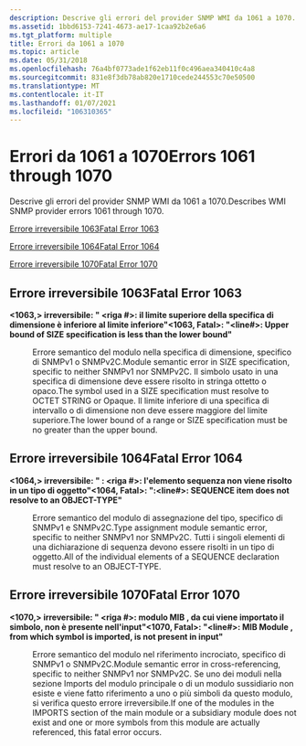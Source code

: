 ```yaml
---
description: Descrive gli errori del provider SNMP WMI da 1061 a 1070.
ms.assetid: 1bbd6153-7241-4673-ae17-1caa92b2e6a6
ms.tgt_platform: multiple
title: Errori da 1061 a 1070
ms.topic: article
ms.date: 05/31/2018
ms.openlocfilehash: 76a4bf0773ade1f62eb11f0c496aea340410c4a8
ms.sourcegitcommit: 831e8f3db78ab820e1710cede244553c70e50500
ms.translationtype: MT
ms.contentlocale: it-IT
ms.lasthandoff: 01/07/2021
ms.locfileid: "106310365"
---
```

# <a name="errors-1061-through-1070"></a><span data-ttu-id="0e390-103">Errori da 1061 a 1070</span><span class="sxs-lookup"><span data-stu-id="0e390-103">Errors 1061 through 1070</span></span>

<span data-ttu-id="0e390-104">Descrive gli errori del provider SNMP WMI da 1061 a 1070.</span><span class="sxs-lookup"><span data-stu-id="0e390-104">Describes WMI SNMP provider errors 1061 through 1070.</span></span>

[<span data-ttu-id="0e390-105">Errore irreversibile 1063</span><span class="sxs-lookup"><span data-stu-id="0e390-105">Fatal Error 1063</span></span>](#fatal-error-1063)

[<span data-ttu-id="0e390-106">Errore irreversibile 1064</span><span class="sxs-lookup"><span data-stu-id="0e390-106">Fatal Error 1064</span></span>](#fatal-error-1064)

[<span data-ttu-id="0e390-107">Errore irreversibile 1070</span><span class="sxs-lookup"><span data-stu-id="0e390-107">Fatal Error 1070</span></span>](#fatal-error-1070)

## <a name="fatal-error-1063"></a><span data-ttu-id="0e390-108">Errore irreversibile 1063</span><span class="sxs-lookup"><span data-stu-id="0e390-108">Fatal Error 1063</span></span>

<dl> <dt>

<span data-ttu-id="0e390-109"><span id="_1063__Fatal_____fileName__line____Upper_bound_of_SIZE_specification_is_less_than_the_lower_bound_"></span><span id="_1063__fatal_____filename__line____upper_bound_of_size_specification_is_less_than_the_lower_bound_"></span><span id="_1063__FATAL_____FILENAME__LINE____UPPER_BOUND_OF_SIZE_SPECIFICATION_IS_LESS_THAN_THE_LOWER_BOUND_"></span>**<1063,> irreversibile: " <fileName><riga \#>: il limite superiore della specifica di dimensione è inferiore al limite inferiore"**</span><span class="sxs-lookup"><span data-stu-id="0e390-109"><span id="_1063__Fatal_____fileName__line____Upper_bound_of_SIZE_specification_is_less_than_the_lower_bound_"></span><span id="_1063__fatal_____filename__line____upper_bound_of_size_specification_is_less_than_the_lower_bound_"></span><span id="_1063__FATAL_____FILENAME__LINE____UPPER_BOUND_OF_SIZE_SPECIFICATION_IS_LESS_THAN_THE_LOWER_BOUND_"></span>**<1063, Fatal>: "<fileName><line\#>: Upper bound of SIZE specification is less than the lower bound"**</span></span>
</dt> <dd>

<span data-ttu-id="0e390-110">Errore semantico del modulo nella specifica di dimensione, specifico di SNMPv1 o SNMPv2C.</span><span class="sxs-lookup"><span data-stu-id="0e390-110">Module semantic error in SIZE specification, specific to neither SNMPv1 nor SNMPv2C.</span></span> <span data-ttu-id="0e390-111">Il simbolo usato in una specifica di dimensione deve essere risolto in stringa ottetto o opaco.</span><span class="sxs-lookup"><span data-stu-id="0e390-111">The symbol used in a SIZE specification must resolve to OCTET STRING or Opaque.</span></span> <span data-ttu-id="0e390-112">Il limite inferiore di una specifica di intervallo o di dimensione non deve essere maggiore del limite superiore.</span><span class="sxs-lookup"><span data-stu-id="0e390-112">The lower bound of a range or SIZE specification must be no greater than the upper bound.</span></span>

</dd> </dl>

## <a name="fatal-error-1064"></a><span data-ttu-id="0e390-113">Errore irreversibile 1064</span><span class="sxs-lookup"><span data-stu-id="0e390-113">Fatal Error 1064</span></span>

<dl> <dt>

<span data-ttu-id="0e390-114"><span id="_1064__Fatal_____fileName___line____SEQUENCE_item__identifier__does_not_resolve_to_an_OBJECT-TYPE_"></span><span id="_1064__fatal_____filename___line____sequence_item__identifier__does_not_resolve_to_an_object-type_"></span><span id="_1064__FATAL_____FILENAME___LINE____SEQUENCE_ITEM__IDENTIFIER__DOES_NOT_RESOLVE_TO_AN_OBJECT-TYPE_"></span>**<1064,> irreversibile: " <fileName> : <riga \#>: l'elemento sequenza non <identifier> viene risolto in un tipo di oggetto"**</span><span class="sxs-lookup"><span data-stu-id="0e390-114"><span id="_1064__Fatal_____fileName___line____SEQUENCE_item__identifier__does_not_resolve_to_an_OBJECT-TYPE_"></span><span id="_1064__fatal_____filename___line____sequence_item__identifier__does_not_resolve_to_an_object-type_"></span><span id="_1064__FATAL_____FILENAME___LINE____SEQUENCE_ITEM__IDENTIFIER__DOES_NOT_RESOLVE_TO_AN_OBJECT-TYPE_"></span>**<1064, Fatal>: "<fileName>:<line\#>: SEQUENCE item <identifier> does not resolve to an OBJECT-TYPE"**</span></span>
</dt> <dd>

<span data-ttu-id="0e390-115">Errore semantico del modulo di assegnazione del tipo, specifico di SNMPv1 e SNMPv2C.</span><span class="sxs-lookup"><span data-stu-id="0e390-115">Type assignment module semantic error, specific to neither SNMPv1 nor SNMPv2C.</span></span> <span data-ttu-id="0e390-116">Tutti i singoli elementi di una dichiarazione di sequenza devono essere risolti in un tipo di oggetto.</span><span class="sxs-lookup"><span data-stu-id="0e390-116">All of the individual elements of a SEQUENCE declaration must resolve to an OBJECT-TYPE.</span></span>

</dd> </dl>

## <a name="fatal-error-1070"></a><span data-ttu-id="0e390-117">Errore irreversibile 1070</span><span class="sxs-lookup"><span data-stu-id="0e390-117">Fatal Error 1070</span></span>

<dl> <dt>

<span data-ttu-id="0e390-118"><span id="_1070__Fatal_____fileName__line____MIB_Module__moduleName___from_which_symbol__symbolName__is_imported__is_not_present_in_input_"></span><span id="_1070__fatal_____filename__line____mib_module__modulename___from_which_symbol__symbolname__is_imported__is_not_present_in_input_"></span><span id="_1070__FATAL_____FILENAME__LINE____MIB_MODULE__MODULENAME___FROM_WHICH_SYMBOL__SYMBOLNAME__IS_IMPORTED__IS_NOT_PRESENT_IN_INPUT_"></span>**<1070,> irreversibile: " <fileName><riga \#>: modulo MIB <moduleName> , da cui <symbolName> viene importato il simbolo, non è presente nell'input"**</span><span class="sxs-lookup"><span data-stu-id="0e390-118"><span id="_1070__Fatal_____fileName__line____MIB_Module__moduleName___from_which_symbol__symbolName__is_imported__is_not_present_in_input_"></span><span id="_1070__fatal_____filename__line____mib_module__modulename___from_which_symbol__symbolname__is_imported__is_not_present_in_input_"></span><span id="_1070__FATAL_____FILENAME__LINE____MIB_MODULE__MODULENAME___FROM_WHICH_SYMBOL__SYMBOLNAME__IS_IMPORTED__IS_NOT_PRESENT_IN_INPUT_"></span>**<1070, Fatal>: "<fileName><line\#>: MIB Module <moduleName>, from which symbol <symbolName> is imported, is not present in input"**</span></span>
</dt> <dd>

<span data-ttu-id="0e390-119">Errore semantico del modulo nel riferimento incrociato, specifico di SNMPv1 o SNMPv2C.</span><span class="sxs-lookup"><span data-stu-id="0e390-119">Module semantic error in cross-referencing, specific to neither SNMPv1 nor SNMPv2C.</span></span> <span data-ttu-id="0e390-120">Se uno dei moduli nella sezione Imports del modulo principale o di un modulo sussidiario non esiste e viene fatto riferimento a uno o più simboli da questo modulo, si verifica questo errore irreversibile.</span><span class="sxs-lookup"><span data-stu-id="0e390-120">If one of the modules in the IMPORTS section of the main module or a subsidiary module does not exist and one or more symbols from this module are actually referenced, this fatal error occurs.</span></span>

</dd> </dl>

 

 



